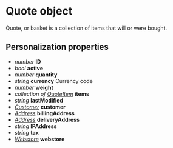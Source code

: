 # Quote object

Quote, or basket is a collection of items that will or were bought. 

## Personalization properties

- _number_ **ID**
- _bool_ **active**
- _number_ **quantity**
- _string_ **currency** Currency code
- _number_ **weight**
- _collection of [QuoteItem](#/menu/documentation/MarketingSuite/magento-integration/object/QuoteItem)_ **items**
- _string_ **lastModified**
- _[Customer](#/menu/documentation/MarketingSuite/magento-integration/object/Customer)_ **customer**
- _[Address](#/menu/documentation/MarketingSuite/magento-integration/object/Address)_ **billingAddress**
- _[Address](#/menu/documentation/MarketingSuite/magento-integration/object/Address)_ **deliveryAddress**
- _string_ **IPAddress**
- _string_ **tax**
- _[Webstore](#/menu/documentation/MarketingSuite/magento-integration/object/Webstore)_ **webstore**
